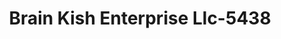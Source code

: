 ---
f_zip-code: 6705
f_state-code: CT
title: Brain Kish Enterprise Llc-5438
f_phone: 203-575-1842
f_city-only: Waterbury
f_address: 745 Wolcott Street Ste 3 Waterbur
f_location-unique-id: '5438'
slug: brain-kish-enterprise-llc-5438
updated-on: '2024-05-30T13:46:58.046Z'
created-on: '2024-05-30T13:36:59.803Z'
published-on: '2024-05-30T13:54:32.469Z'
f_city-state: cms/city/waterbury-ct.md
f_company: cms/company/brain-kish-enterprise-llc.md
f_state: cms/state/connecticut.md
layout: '[payday-loan].html'
tags: payday-loan
---